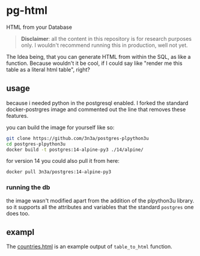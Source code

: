 # pg-html
HTML from your Database

>
> **Disclaimer**: all the content in this repository is for research purposes only. I wouldn't recommend running this in production, well not yet.
> 

The Idea being, that you can generate HTML from within the SQL, as like a function. Because wouldn't it be cool, if I could say like "render me this table as a literal html table", right?

## usage

because i needed python in the postgresql enabled. I forked the standard docker-postrgres image and commented out the line that removes these features.

you can build the image for yourself like so:

```bash
git clone https://github.com/3n3a/postgres-plpython3u
cd postgres-plpython3u
docker build -t postgres:14-alpine-py3 ./14/alpine/
```

for version 14 you could also pull it from here:

```bash
docker pull 3n3a/postgres:14-alpine-py3
```

### running the db

the image wasn't modified apart from the addition of the plpython3u library.
so it supports all the attributes and variables that the standard `postgres` one does too.

## exampl

The [countries.html](./docs/countries.html) is an example output of `table_to_html` function.
